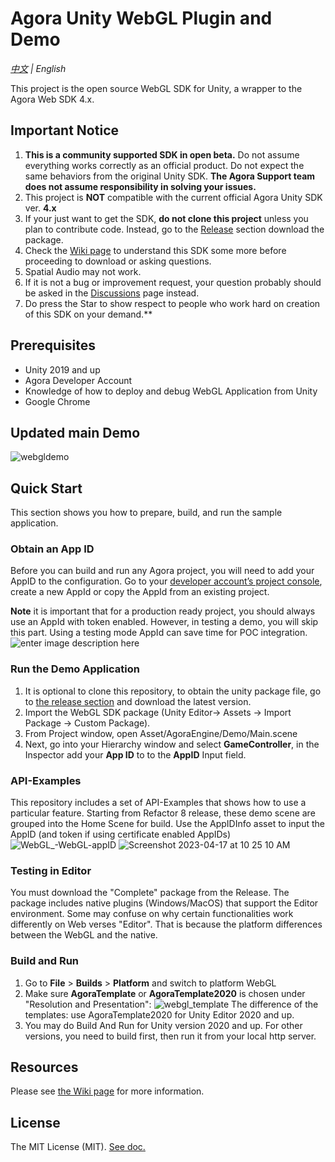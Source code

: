 # Agora Unity WebGL Plugin and Demo

*[中文](README.zh.md) | English*

This project is the open source WebGL SDK for Unity, a wrapper to the Agora Web SDK 4.x.  

## Important Notice

1. **This is a community supported SDK in open beta.**  Do not assume everything works correctly as an official product. Do not expect the same behaviors from the original Unity SDK. **The Agora Support team does not assume responsibility in solving your issues.**
2. This project is **NOT** compatible with the current official Agora Unity SDK ver. **4.x**
3. If your just want to get the SDK, **do not clone this project** unless you plan to contribute code.  Instead, go to the [Release](https://github.com/AgoraIO-Community/Agora_Unity_WebGL/releases) section download the package.
4. Check the [Wiki page](https://github.com/AgoraIO-Community/Agora_Unity_WebGL/wiki) to understand this SDK some more before proceeding to download or asking questions.  
5. Spatial Audio may not work.
6. If it is not a bug or improvement request, your question probably should be asked in the [Discussions](https://github.com/AgoraIO-Community/Agora_Unity_WebGL/discussions) page instead. 
7. Do press the Star to show respect to people who work hard on creation of this SDK on your demand.** 

## Prerequisites
- Unity 2019 and up
- Agora Developer Account
- Knowledge of how to deploy and debug WebGL Application from Unity
- Google Chrome

## Updated main Demo

![webgldemo](https://user-images.githubusercontent.com/1261195/180123220-ca7e96e2-bff5-48d7-b5bd-30a37003bdc9.png)


## Quick Start

This section shows you how to prepare, build, and run the sample application.
 

### Obtain an App ID

Before you can build and run any Agora project, you will need to add your AppID to the configuration. Go to your [developer account’s project console](https://console.agora.io/projects), create a new AppId or copy the AppId from an existing project. 

**Note** it is important that for a production ready project, you should always use an AppId with token enabled.  However, in testing a demo, you will skip this part.  Using a testing mode AppId can save time for POC integration.
![enter image description here](https://user-images.githubusercontent.com/1261195/110023464-11eb0480-7ce2-11eb-99d6-031af60715ab.png)

  

### Run the Demo Application

1. It is optional to clone this repository,  to obtain the unity package file, go to [the release section](https://github.com/AgoraIO-Community/Agora_Unity_WebGL/releases) and download the latest version.
3. Import the WebGL SDK package (Unity Editor-> Assets -> Import Package -> Custom Package). 
4. From Project window, open Asset/AgoraEngine/Demo/Main.scene
5. Next, go into your Hierarchy window and select  ****GameController****, in the Inspector add your  ****App ID****  to to the  ****AppID****  Input field.

### API-Examples
This repository includes a set of API-Examples that shows how to use a particular feature. Starting from Refactor 8 release, these demo scene are grouped into the Home Scene for build.  Use the AppIDInfo asset to input the AppID (and token if using certificate enabled AppIDs)
![WebGL_-_WebGL_-appID](https://user-images.githubusercontent.com/1261195/232563068-f61d4d5c-b3a8-4f0c-b6a6-d7abbe9ec253.jpg)
![Screenshot 2023-04-17 at 10 25 10 AM](https://user-images.githubusercontent.com/1261195/232563080-e4055c69-7bb8-43bf-9cc0-1d7a4ef8f59f.png)


### Testing in Editor
You must download the "Complete" package from the Release.  The package includes native plugins (Windows/MacOS) that support the Editor environment.  Some may confuse on why certain functionalities work differently on Web verses "Editor".  That is because the platform differences between the WebGL and the native.

### Build and Run

 1. Go to  ****File****  >  ****Builds****  >  ****Platform****  and switch to platform WebGL 
 2. Make sure ****AgoraTemplate**** or ****AgoraTemplate2020**** is chosen under "Resolution and Presentation":
![webgl_template](https://user-images.githubusercontent.com/1261195/130500369-53dca294-2cf5-4a0d-a875-a8ab8fbabd70.png)
The difference of the templates: use AgoraTemplate2020 for Unity Editor 2020 and up.
 3. You may do Build And Run for Unity version 2020 and up.  For other versions, you need to build first, then run it from your local http server. 




## Resources
  
Please see [the Wiki page](https://github.com/AgoraIO-Community/Agora_Unity_WebGL/wiki) for more information.

## License
The MIT License (MIT).  [See doc.](LICENSE)


